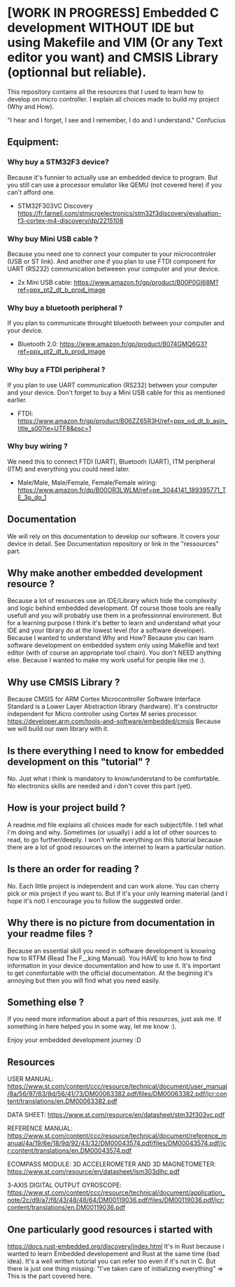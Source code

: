# [WORK IN PROGRESS] Embedded C development WITHOUT IDE but using Makefile and VIM (Or any Text editor you want) and CMSIS Library (optionnal but reliable).
This repository contains all the resources that I used to learn how to develop on micro controller.
I explain all choices made to build my project (Why and How).

"I hear and I forget,
 I see and I remember,
 I do and I understand."
 Confucius

## Equipment:

### Why buy a STM32F3 device?
Because it's funnier to actually use an embedded device to program.
But you still can use a processor emulator like QEMU (not covered here) if you
can't afford one.
- STM32F303VC Discovery
https://fr.farnell.com/stmicroelectronics/stm32f3discovery/evaluation-f3-cortex-m4-discovery/dp/2215108

### Why buy Mini USB cable ?
Because you need one to connect your computer to your microcontroler (USB or ST link).
And another one if you plan to use FTDI component for UART (RS232) communication
betweeen your computer and your device.
- 2x Mini USB cable:
https://www.amazon.fr/gp/product/B00P0GI68M?ref=ppx_pt2_dt_b_prod_image

### Why buy a bluetooth peripheral ?
If you plan to communicate throught bluetooth between your computer and your
device.
- Bluetooth 2.0:
https://www.amazon.fr/gp/product/B074GMQ6G3?ref=ppx_pt2_dt_b_prod_image

### Why buy a FTDI peripheral ?
If you plan to use UART communication (RS232) 
between your computer and your device. Don't forget to buy
a Mini USB cable for this as mentioned earlier.
- FTDI:
https://www.amazon.fr/gp/product/B06ZZ65R3H/ref=ppx_od_dt_b_asin_title_s00?ie=UTF8&psc=1

### Why buy wiring ?
We need this to connect FTDI (UART), Bluetooth (UART), ITM peripheral (ITM)
and everything you could need later.
- Male/Male, Male/Female, Female/Female wiring:
https://www.amazon.fr/dp/B00OR3LWLM/ref=pe_3044141_189395771_TE_3p_dp_1

## Documentation
We will rely on this documentation to develop our software.
It covers your device in detail. 
See Documentation repository or link in the "ressources" part.

## Why make another embedded development resource ?
Because a lot of resources use an IDE/Library which hide the complexity and
logic behind embedded development. Of course those tools are really usefull and
you will probably use them in a professionnal environment. But for a learning
purpose I think it's better to learn and understand what your IDE and your
library do at the lowest level (for a software developer).
Because I wanted to understand Why and How?
Because you can learn software development on embedded system only using
Makefile and text editor (with of course an appropriate tool chain). You don't
NEED anything else.
Because I wanted to make my work useful for people like me :).

## Why use CMSIS Library ?
Because CMSIS for ARM Cortex Microcontroller Software Interface Standard is a Lower
Layer Abstraction library (hardware). It's constructor independent for Micro
controller using Cortex M series processor. 
https://developer.arm.com/tools-and-software/embedded/cmsis
Because we will build our own library with it.

## Is there everything I need to know for embedded development on this "tutorial" ?
No.
Just what i think is mandatory to know/understand to be comfortable.
No electronics skills are needed and i don't cover this part (yet).

## How is your project build ?
A readme.md file explains all choices made for each subject/file.
I tell what I'm doing and why. Sometimes (or usually) i add a lot of other 
sources to read, to go further/deeply. I won't write everything on this tutorial
because there are a lot of good resources on the internet to learn a particular
notion.

## Is there an order for reading ?
No. Each little project is independent and can work alone. You can cherry pick
or mix project if you want to.
But if it's your only learning material (and I hope it's not) I encourage you to
follow the suggested order.

## Why there is no picture from documentation in your readme files ?
Because an essential skill you need in software development is knowing how to 
RTFM (Read The F__king Manual). You HAVE to kno how to find information in your
device documentation and how to use it. It's important to get conmfortable with
the official documentation. At the begining it's annoying but then you will find
 what you need easily.

## Something else ?
If you need more information about a part of this resources, just ask me.
If something in here helped you in some way, let me know :).

Enjoy your embedded development journey :D

## Resources

USER MANUAL:
https://www.st.com/content/ccc/resource/technical/document/user_manual/8a/56/97/63/8d/56/41/73/DM00063382.pdf/files/DM00063382.pdf/jcr:content/translations/en.DM00063382.pdf

DATA SHEET:
https://www.st.com/resource/en/datasheet/stm32f303vc.pdf

REFERENCE MANUAL:
https://www.st.com/content/ccc/resource/technical/document/reference_manual/4a/19/6e/18/9d/92/43/32/DM00043574.pdf/files/DM00043574.pdf/jcr:content/translations/en.DM00043574.pdf

ECOMPASS MODULE: 3D ACCELEROMETER AND 3D MAGNETOMETER:
https://www.st.com/resource/en/datasheet/lsm303dlhc.pdf

3-AXIS DIGITAL OUTPUT GYROSCOPE:
https://www.st.com/content/ccc/resource/technical/document/application_note/2c/d9/a7/f8/43/48/48/64/DM00119036.pdf/files/DM00119036.pdf/jcr:content/translations/en.DM00119036.pdf

## One particularly good resources i started with
https://docs.rust-embedded.org/discovery/index.html
It's in Rust because i wanted to learn Embedded developement and Rust at the same time (bad idea).
It's a well written tutorial you can refer too even if it's not in C.
But there is just one thing missing:
"I've taken care of initializing everything" => This is the part covered here.
